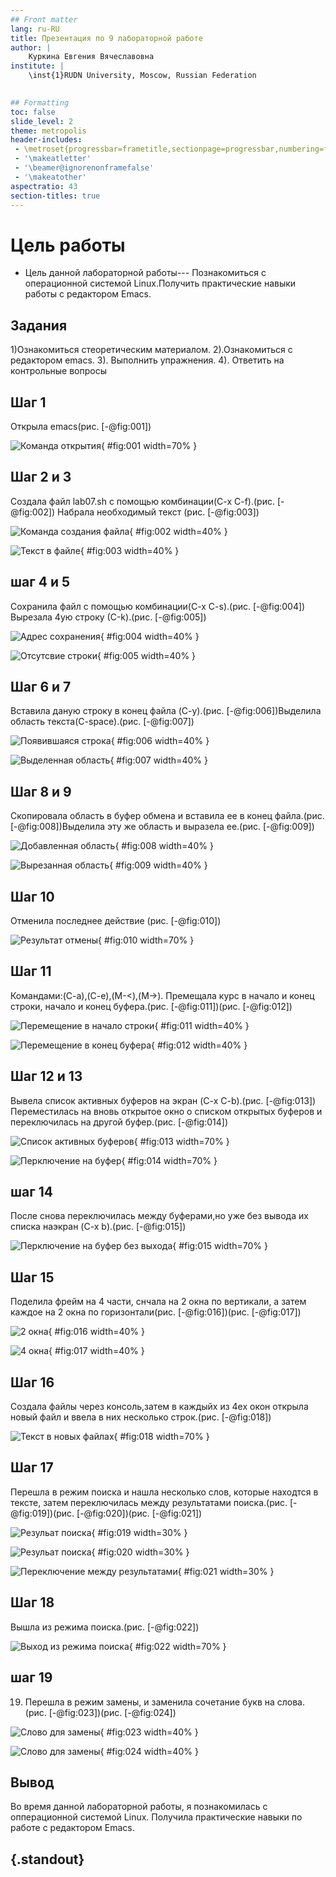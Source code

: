 ```yaml
---
## Front matter
lang: ru-RU
title: Презентация по 9 лабораторной работе
author: |
	Куркина Евгения Вячеславовна
institute: |
	\inst{1}RUDN University, Moscow, Russian Federation
	

## Formatting
toc: false
slide_level: 2
theme: metropolis
header-includes: 
 - \metroset{progressbar=frametitle,sectionpage=progressbar,numbering=fraction}
 - '\makeatletter'
 - '\beamer@ignorenonframefalse'
 - '\makeatother'
aspectratio: 43
section-titles: true
---
```


# Цель работы
- Цель данной лабораторной работы--- Познакомиться с операционной системой Linux.Получить практические навыки работы с редактором Emacs.


## Задания

1)Ознакомиться стеоретическим материалом.
2).Ознакомиться с редактором emacs.
3). Выполнить упражнения.
4). Ответить на контрольные вопросы

## Шаг 1

Открыла emacs(рис. [-@fig:001])

![Команда открытия](image/Скрин1.png){ #fig:001 width=70% }

## Шаг 2 и 3

Создала файл lab07.sh с помощью комбинации(C-x C-f).(рис. [-@fig:002]) Набрала необходимый текст (рис. [-@fig:003])

![Команда создания файла](image/Скрин2.png){ #fig:002 width=40% }

![Текст в файле](image/Скрин3.png){ #fig:003 width=40% }

## шаг 4 и 5

Сохранила файл с помощью комбинации(C-x C-s).(рис. [-@fig:004]) Вырезала 4ую строку (С-k).(рис. [-@fig:005])

![Адрес сохранения](image/Скрин4.png){ #fig:004 width=40% }

![Отсутсвие строки](image/Скрин5.png){ #fig:005 width=40% }

## Шаг 6 и 7


Вставила даную строку в конец файла (C-y).(рис. [-@fig:006])Выделила область текста(C-space).(рис. [-@fig:007])

![Появившаяся строка](image/Скрин6.png){ #fig:006 width=40% }

![Выделенная область](image/Скрин7.png){ #fig:007 width=40% }

## Шаг 8 и 9

Скопировала область в буфер обмена и вставила ее в конец файла.(рис. [-@fig:008])Выделила эту же область и выразела ее.(рис. [-@fig:009])

![Добавленная область](image/Скрин8.png){ #fig:008 width=40% }

![Вырезанная область](image/Скрин9.png){ #fig:009 width=40% }

## Шаг 10 

Отменила последнее действие (рис. [-@fig:010])

![Результат отмены](image/Скрин10.png){ #fig:010 width=70% }


## Шаг 11

Командами:(C-a),(C-e),(M-<),(M->). Премещала курс в начало и конец строки, начало и конец буфера.(рис. [-@fig:011])(рис. [-@fig:012])

![Перемещение в начало строки](image/Скрин11.png){ #fig:011 width=40% }

![Перемещение в конец буфера](image/Скрин12.png){ #fig:012 width=40% }

## Шаг 12 и 13

Вывела список активных буферов на экран  (C-x C-b).(рис. [-@fig:013])
Переместилась на вновь открытое окно о списком открытых буферов и переключилась на другой буфер.(рис. [-@fig:014])

![Список активных буферов](image/Скрин13.png){ #fig:013 width=70% }

![Перключение на буфер](image/Скрин14.png){ #fig:014 width=70% }


## шаг 14

После снова переключилась между буферами,но уже без вывода их списка наэкран (C-x b).(рис. [-@fig:015])

![Перключение на буфер без выхода](image/Скрин15.png){ #fig:015 width=70% }

## Шаг 15

Поделила фрейм на 4 части, снчала на 2 окна по вертикали, а затем каждое на 2 окна по горизонтали(рис. [-@fig:016])(рис. [-@fig:017])

![2 окна](image/Скрин16.png){ #fig:016 width=40% }

![4 окна](image/Скрин17.png){ #fig:017 width=40% }



## Шаг 16

Создала файлы через консоль,затем в каждыйх из 4ех окон открыла новый файл и ввела в них несколько строк.(рис. [-@fig:018])

![Текст в новых файлах](image/Скрин18.png){ #fig:018 width=70% }

## Шаг 17

Перешла в режим поиска и нашла несколько слов, которые находтся в тексте, затем переключилась между результатами поиска.(рис. [-@fig:019])(рис. [-@fig:020])(рис. [-@fig:021])

![Резульат поиска](image/Скрин19.png){ #fig:019 width=30% }

![Резульат поиска](image/Скрин20.png){ #fig:020 width=30% }

![Переключение между результатами](image/Скрин21.png){ #fig:021 width=30% }

## Шаг 18

Вышла из режима поиска.(рис. [-@fig:022])

![Выход из режима поиска](image/Скрин22.png){ #fig:022 width=70% }


## шаг 19

19) Перешла в режим замены, и заменила сочетание букв на слова.(рис. [-@fig:023])(рис. [-@fig:024])

![Слово для замены](image/Скрин23.png){ #fig:023 width=40% }

![Слово для замены](image/Скрин24.png){ #fig:024 width=40% }

## Вывод

Во время данной лабораторной работы, я познакомилась с опперационной системой Linux. Получила практические навыки по работе с редактором Emacs.



## {.standout}


